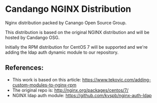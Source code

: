 # Candango NGINX Distribution

Nginx distribution packed by Canango Open Source Group.

This distribution is based on the original NGINX distribution and will be hosted by Candango OSG.

Initially the RPM distribution for CentOS 7 will be supported and we're adding the ldap auth dynamic module to our repository.

## References:

- This work is based on this article: https://www.tekovic.com/adding-custom-modules-to-nginx-rpm
- The original repo is: http://nginx.org/packages/centos/7/
- NGINX ldap auth module: https://github.com/kvspb/nginx-auth-ldap
